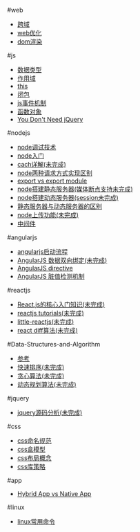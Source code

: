 #web

<ul>
<li><a href="./cross-origin.md">跨域</a></li>
<li><a href="./optimization.md">web优化</a></li>
<li><a href="./domRender.md">dom渲染</a></li>
</ul>

#js

<ul>
<li><a href="./dataType.md" style="pointer:cursor">数据类型</a></li>
<li><a href="./scope.md">作用域</a></li>
<li><a href="./this.md">this</a></li>
<li><a href="./closure.md">闭包</a></li>
<li><a href="./event.md">js事件机制</a></li>
<li><a href="./function.md">函数对象</a></li>
<li><a href="https://github.com/oneuijs/You-Dont-Need-jQuery/blob/master/README.zh-CN.md" target="_blank">You Don't Need jQuery</a>
</ul>

#nodejs

<ul>
<li><a href="./nodeDebug.md">node调试技术</a></li>
<li><a href="http://nodebeginner.org/index-zh-cn.html">node入门</a></li>
<li><a href="./nodeCache.md">cach详解(未完成)</a></li>
<li><a href="./nodeRequest.md">node两种请求方式实现区别</a></li>
<li><a href="./nodeExport.md">export vs export module</a></li>
<li><a href="./nodeStaticServer.md">node搭建静态服务器(媒体断点支持未完成)</a></li>
<li><a href="./nodeDynamicServer.md">node搭建动态服务器(session未完成)</a></li>
<li><a href="./staticVsDynamic.md">静态服务器与动态服务器的区别</a></li>
<li><a href="./nodeUpload.md">node上传功能(未完成)</a></li>
<li><a href="./middleware.md">中间件</a></li>
</ul>

#angularjs

<ul>
<li><a href="../angularjs/boot.md">angularjs启动流程</a></li>
<li><a href="./angularDataBinding.md">AngularJS 数据双向绑定(未完成)</a></li>
<li><a href="../angularjs/directive.md">AngularJS directive</a></li>
<li><a href="./angularDirtyChecking.md">AngularJS 脏值检测机制</a></li>
</ul>

#reactjs

<ul>
<li><a href="http://web.jobbole.com/83414/">React.js的核心入门知识(未完成)</a></li>
<li><a href="http://noeticforce.com/best-reactjs-tutorials-with-examples">reactjs tutorials(未完成)</a></li>
<li><a href="https://libraries.io/github/purplebamboo/little-reactjs">little-reactjs(未完成)</a></li>
<li><a href="./reactDiff.md">react diff算法(未完成)</a></li>
</ul>

#Data-Structures-and-Algorithm

<ul>
<li><a href="../../../Data-Structures-and-Algorithm">参考</a></li>
<li><a href="../../../">快速排序(未完成)</a></li>
<li><a href="../../../">贪心算法(未完成)</a></li>
<li><a href="../../../">动态规划算法(未完成)</a></li>
</ul>

#jquery

<ul>
<li><a href="./jquerySource.md">jquery源码分析(未完成)</a></li>
</ul>

#css

<ul>
<li><a href="./css_name.md">css命名规范</a></li>
<li><a href="./box.md">css盒模型</a></li>
<li><a href="./layout.md">css布局概念</a></li>
<li><a href="./css_library.md">css库策略</a></li>
</ul>

#app

<ul>
<li><a href="./appConcept.md">Hybrid App vs Native App</a></li>
</ul>

#linux

<ul>
<li><a href="./linux.md">linux常用命令</a></li>
</ul>






